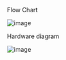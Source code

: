 Flow Chart

![image](https://user-images.githubusercontent.com/89603034/133593717-069acbd3-89bd-4304-b3c2-d84d2dada096.png)

Hardware diagram

![image](https://user-images.githubusercontent.com/89603034/133593866-054cc74c-322b-4650-b812-36cd2f517019.png)
